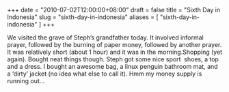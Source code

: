 +++
date = "2010-07-02T12:00:00+08:00"
draft = false
title = "Sixth Day in Indonesia"
slug = "sixth-day-in-indonesia"
aliases = [
	"sixth-day-in-indonesia"
]
+++

We visited the grave of Steph’s grandfather today. It involved informal prayer, followed by the burning of paper money, followed by another prayer. It was relatively short (about 1 hour) and it was in the morning.Shopping (yet again). Bought neat things though. Steph got some nice sport  shoes, a top and a dress. I bought an awesome bag, a linux penguin bathroom mat, and a ‘dirty’ jacket (no idea what else to call it). Hmm my money supply is running out…
